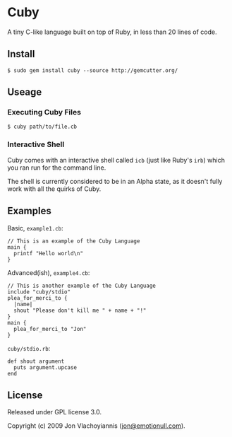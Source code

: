 # Cuby

A tiny C-like language built on top of Ruby, in less than 20 lines of code.

## Install

    $ sudo gem install cuby --source http://gemcutter.org/

## Useage

### Executing Cuby Files

    $ cuby path/to/file.cb

### Interactive Shell

Cuby comes with an interactive shell called `icb` (just like Ruby's `irb`) which you ran run for the command line.

The shell is currently considered to be in an Alpha state, as it doesn't fully work with all the quirks of Cuby.

## Examples

Basic, `example1.cb`:

    // This is an example of the Cuby Language
    main {
      printf "Hello world\n"
    }

Advanced(ish), `example4.cb`:

    // This is another example of the Cuby Language
    include "cuby/stdio"
    plea_for_merci_to {
      |name|
      shout "Please don't kill me " + name + "!"
    }
    main {
      plea_for_merci_to "Jon"
    }

`cuby/stdio.rb`:

    def shout argument
      puts argument.upcase
    end

## License

Released under GPL license 3.0.

Copyright (c) 2009 Jon Vlachoyiannis (jon@emotionull.com).